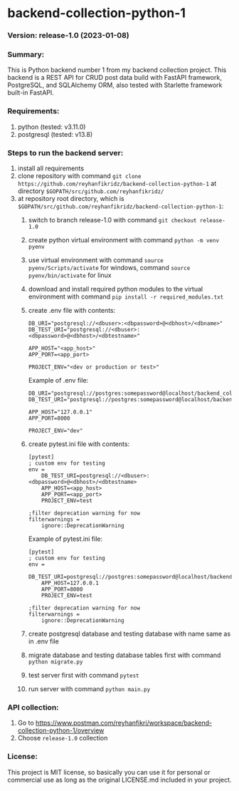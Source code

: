 # backend-collection-python-1

### Version: release-1.0 (2023-01-08)

### Summary:
This is Python backend number 1 from my backend collection project. This backend is a REST API for CRUD post data build with FastAPI framework, PostgreSQL, and SQLAlchemy ORM, also tested with Starlette framework built-in FastAPI.

### Requirements:
1. python (tested: v3.11.0)
2. postgresql (tested: v13.8)

### Steps to run the backend server:
1. install all requirements
2. clone repository with command `git clone https://github.com/reyhanfikridz/backend-collection-python-1` at directory `$GOPATH/src/github.com/reyhanfikridz/`
3. at repository root directory, which is `$GOPATH/src/github.com/reyhanfikridz/backend-collection-python-1`:
    1. switch to branch release-1.0 with command `git checkout release-1.0`
    2. create python virtual environment with command `python -m venv pyenv`
    3. use virtual environment with command `source pyenv/Scripts/activate` for windows, command `source pyenv/bin/activate` for linux
    4. download and install required python modules to the virtual environment with command `pip install -r required_modules.txt`
    5. create .env file with contents:
        ```
        DB_URI="postgresql://<dbuser>:<dbpassword>@<dbhost>/<dbname>"
        DB_TEST_URI="postgresql://<dbuser>:<dbpassword>@<dbhost>/<dbtestname>"

        APP_HOST="<app_host>"
        APP_PORT=<app_port>

        PROJECT_ENV="<dev or production or test>"
        ```

        Example of .env file:
        ```
        DB_URI="postgresql://postgres:somepassword@localhost/backend_collection_python_1"
        DB_TEST_URI="postgresql://postgres:somepassword@localhost/backend_collection_python_1_test"
        
        APP_HOST="127.0.0.1"
        APP_PORT=8000

        PROJECT_ENV="dev"
        ```

    6. create pytest.ini file with contents:
        ```
        [pytest]
        ; custom env for testing
        env =
            DB_TEST_URI=postgresql://<dbuser>:<dbpassword>@<dbhost>/<dbtestname>
            APP_HOST=<app_host>
            APP_PORT=<app_port>
            PROJECT_ENV=test

        ;filter deprecation warning for now
        filterwarnings =
            ignore::DeprecationWarning
        ```

        Example of pytest.ini file:
        ```
        [pytest]
        ; custom env for testing
        env =
            DB_TEST_URI=postgresql://postgres:somepassword@localhost/backend_collection_python_1_test
            APP_HOST=127.0.0.1
            APP_PORT=8000
            PROJECT_ENV=test

        ;filter deprecation warning for now
        filterwarnings =
            ignore::DeprecationWarning
        ```

    7. create postgresql database and testing database with name same as in .env file
    8. migrate database and testing database tables first with command `python migrate.py`
    9. test server first with command `pytest`
    10. run server with command `python main.py`

### API collection:
1. Go to https://www.postman.com/reyhanfikri/workspace/backend-collection-python-1/overview
2. Choose `release-1.0` collection

### License:
This project is MIT license, so basically you can use it for personal or commercial use as long as the original LICENSE.md included in your project.
